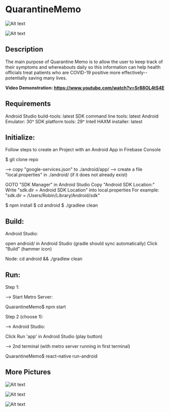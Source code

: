 # QuarantineMemo

![Alt text](/images/process.png?raw=true "Process")

![Alt text](/images/db.png?raw=true "DB")

Description
------------
The main purpose of Quarantine Memo is to allow the user to keep track of their symptoms and whereabouts daily so this information can help health officials treat patients who are COVID-19 positive more effectively--potentially saving many lives.

**Video Demonstration: https://www.youtube.com/watch?v=Sr88OL4tS4E**

Requirements 
------------

Android Studio
build-tools: latest
SDK command line tools: latest
Android Emulator: 30^
SDK platform tools: 29^
Intell HAXM installer: latest

Initialize:
-----------
Follow steps to create an Project with an Android App in Firebase Console  

$ git clone repo

--> copy "google-services.json" to ./android/app/
--> create a file "local.properties" in ./android/ (if it does not already exist)

GOTO "SDK Manager" in Android Studio
Copy "Android SDK Location:"
Write "sdk.dir = Android SDK Location" into local.properties
    For example: "sdk.dir = /Users/Robin/Library/Android/sdk"

$ npm install
$ cd android 
$ ./gradlew clean

Build:
--------
Android Studio:

open android/ in Android Studio (gradle should sync automatically)
Click "Build" (hammer icon)

Node:
cd android && ./gradlew clean

Run:
---------
Step 1:

--> Start Metro Server:

  QuarantineMemo$ npm start 

Step 2 (choose 1):

  --> Android Studio:

  Click Run 'app' in Android Studio (play button)

  --> 2nd terminal (with metro server running in first terminal)
  
  QuarantineMemo$ react-native run-android
  
  ## More Pictures
  
  ![Alt text](/images/memo1.png?raw=true "Memo1")
  
  ![Alt text](/images/memo2.png?raw=true "Memo2")
  
  ![Alt text](/images/memo3.png?raw=true "Memo3")
